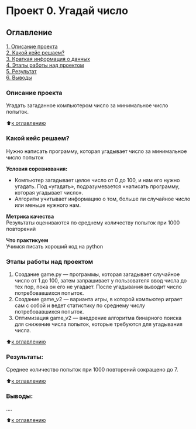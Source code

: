 # Проект 0. Угадай число

## Оглавление  
[1. Описание проекта](.README.md#Описание-проекта)  
[2. Какой кейс решаем?](.README.md#Какой-кейс-решаем)  
[3. Краткая информация о данных](.README.md#Краткая-информация-о-данных)  
[4. Этапы работы над проектом](.README.md#Этапы-работы-над-проектом)  
[5. Результат](.README.md#Результат)    
[6. Выводы](.README.md#Выводы) 

### Описание проекта    
Угадать загаданное компьютером число за минимальное число попыток.

:arrow_up:[к оглавлению](_)


### Какой кейс решаем?    
Нужно написать программу, которая угадывает число за минимальное число попыток

**Условия соревнования:**  
- Компьютер загадывает целое число от 0 до 100, и нам его нужно угадать. Под «угадать», подразумевается «написать программу, которая угадывает число».
- Алгоритм учитывает информацию о том, больше ли случайное число или меньше нужного нам.

**Метрика качества**     
Результаты оцениваются по среднему количеству попыток при 1000 повторений

**Что практикуем**     
Учимся писать хороший код на python


### Этапы работы над проектом  
1. Создание game.py — программы, которая загадывает случайное число от 1 до 100, затем запрашивает у пользователя ввод числа до тех пор, пока он его не угадает. После угадывания выводит число потребовавшихся попыток. 
2. Создание game_v2 — варианта игры, в которой компьютер играет сам с собой и ведет статистику по среднему числу потребовавшихся попыток.
3. Оптимизация game_v2 — внедрение алгоритма бинарного поиска для снижение числа попыток, которые требуются для угадывания числа.

:arrow_up:[к оглавлению](.README.md#Оглавление)


### Результаты:  
Среднее количество попыток при 1000 повторений сокращено до 7.

:arrow_up:[к оглавлению](.README.md#Оглавление)


### Выводы:  
....

:arrow_up:[к оглавлению](.README.md#Оглавление)

